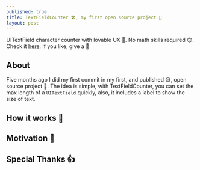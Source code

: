 ```yaml
---
published: true
title: TextFieldCounter 🛠, my first open source project 📢
layout: post
---
```


UITextField character counter with lovable UX 💖. No math skills required 🙃. Check it [here](https://github.com/serralvo/TextFieldCounter). If you like, give a 🌟

## About

Five months ago I did my first commit in my first, and published 😅, open source project 🚀. The idea is simple, with TextFieldCounter, you can set the max length of a `UITextField` quickly, also, it includes a label to show the size of text.

## How it works 🤔

## Motivation 🎯

## Special Thanks 👍
